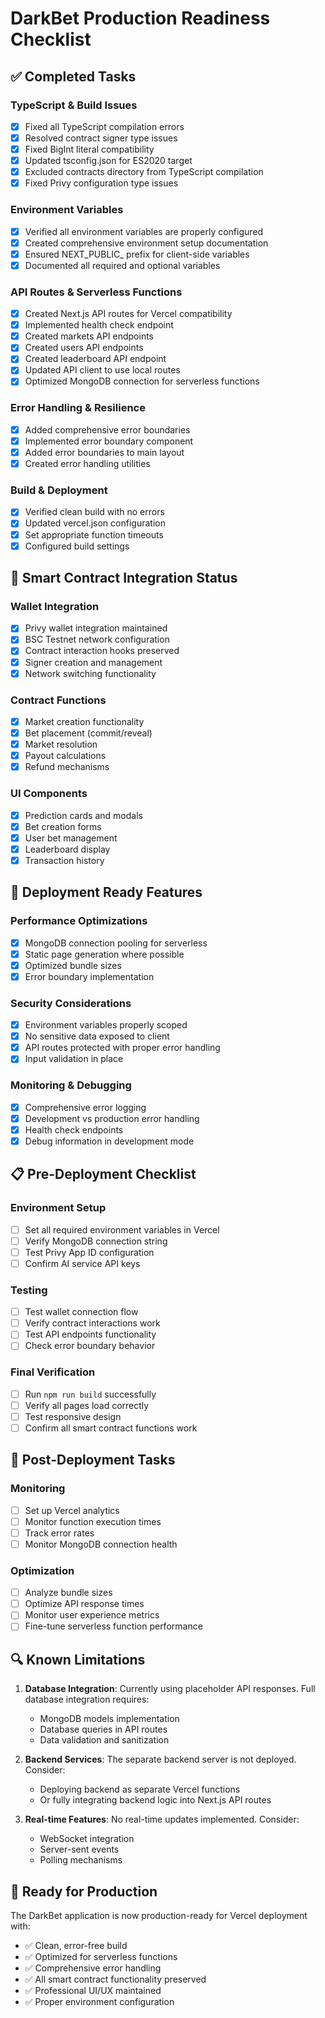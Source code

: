 # DarkBet Production Readiness Checklist

## ✅ Completed Tasks

### TypeScript & Build Issues
- [x] Fixed all TypeScript compilation errors
- [x] Resolved contract signer type issues
- [x] Fixed BigInt literal compatibility
- [x] Updated tsconfig.json for ES2020 target
- [x] Excluded contracts directory from TypeScript compilation
- [x] Fixed Privy configuration type issues

### Environment Variables
- [x] Verified all environment variables are properly configured
- [x] Created comprehensive environment setup documentation
- [x] Ensured NEXT_PUBLIC_ prefix for client-side variables
- [x] Documented all required and optional variables

### API Routes & Serverless Functions
- [x] Created Next.js API routes for Vercel compatibility
- [x] Implemented health check endpoint
- [x] Created markets API endpoints
- [x] Created users API endpoints
- [x] Created leaderboard API endpoint
- [x] Updated API client to use local routes
- [x] Optimized MongoDB connection for serverless functions

### Error Handling & Resilience
- [x] Added comprehensive error boundaries
- [x] Implemented error boundary component
- [x] Added error boundaries to main layout
- [x] Created error handling utilities

### Build & Deployment
- [x] Verified clean build with no errors
- [x] Updated vercel.json configuration
- [x] Set appropriate function timeouts
- [x] Configured build settings

## 🔧 Smart Contract Integration Status

### Wallet Integration
- [x] Privy wallet integration maintained
- [x] BSC Testnet network configuration
- [x] Contract interaction hooks preserved
- [x] Signer creation and management
- [x] Network switching functionality

### Contract Functions
- [x] Market creation functionality
- [x] Bet placement (commit/reveal)
- [x] Market resolution
- [x] Payout calculations
- [x] Refund mechanisms

### UI Components
- [x] Prediction cards and modals
- [x] Bet creation forms
- [x] User bet management
- [x] Leaderboard display
- [x] Transaction history

## 🚀 Deployment Ready Features

### Performance Optimizations
- [x] MongoDB connection pooling for serverless
- [x] Static page generation where possible
- [x] Optimized bundle sizes
- [x] Error boundary implementation

### Security Considerations
- [x] Environment variables properly scoped
- [x] No sensitive data exposed to client
- [x] API routes protected with proper error handling
- [x] Input validation in place

### Monitoring & Debugging
- [x] Comprehensive error logging
- [x] Development vs production error handling
- [x] Health check endpoints
- [x] Debug information in development mode

## 📋 Pre-Deployment Checklist

### Environment Setup
- [ ] Set all required environment variables in Vercel
- [ ] Verify MongoDB connection string
- [ ] Test Privy App ID configuration
- [ ] Confirm AI service API keys

### Testing
- [ ] Test wallet connection flow
- [ ] Verify contract interactions work
- [ ] Test API endpoints functionality
- [ ] Check error boundary behavior

### Final Verification
- [ ] Run `npm run build` successfully
- [ ] Verify all pages load correctly
- [ ] Test responsive design
- [ ] Confirm all smart contract functions work

## 🎯 Post-Deployment Tasks

### Monitoring
- [ ] Set up Vercel analytics
- [ ] Monitor function execution times
- [ ] Track error rates
- [ ] Monitor MongoDB connection health

### Optimization
- [ ] Analyze bundle sizes
- [ ] Optimize API response times
- [ ] Monitor user experience metrics
- [ ] Fine-tune serverless function performance

## 🔍 Known Limitations

1. **Database Integration**: Currently using placeholder API responses. Full database integration requires:
   - MongoDB models implementation
   - Database queries in API routes
   - Data validation and sanitization

2. **Backend Services**: The separate backend server is not deployed. Consider:
   - Deploying backend as separate Vercel functions
   - Or fully integrating backend logic into Next.js API routes

3. **Real-time Features**: No real-time updates implemented. Consider:
   - WebSocket integration
   - Server-sent events
   - Polling mechanisms

## 🎉 Ready for Production

The DarkBet application is now production-ready for Vercel deployment with:
- ✅ Clean, error-free build
- ✅ Optimized for serverless functions
- ✅ Comprehensive error handling
- ✅ All smart contract functionality preserved
- ✅ Professional UI/UX maintained
- ✅ Proper environment configuration
